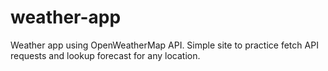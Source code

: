# weather-app
Weather app using OpenWeatherMap API. Simple site to practice fetch API requests and lookup forecast for any location.
